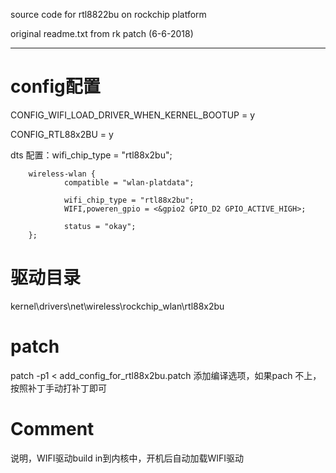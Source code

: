 source code for rtl8822bu on rockchip platform

original readme.txt from rk patch (6-6-2018)

----

# config配置

CONFIG_WIFI_LOAD_DRIVER_WHEN_KERNEL_BOOTUP = y

CONFIG_RTL88x2BU = y

dts 配置：wifi_chip_type = "rtl88x2bu";


        wireless-wlan {
                compatible = "wlan-platdata";

                wifi_chip_type = "rtl88x2bu";
                WIFI,poweren_gpio = <&gpio2 GPIO_D2 GPIO_ACTIVE_HIGH>;

                status = "okay";
        };

# 驱动目录 

kernel\drivers\net\wireless\rockchip_wlan\rtl88x2bu


# patch

patch -p1 < add_config_for_rtl88x2bu.patch 添加编译选项，如果pach 不上，按照补丁手动打补丁即可

# Comment

说明，WIFI驱动build in到内核中，开机后自动加载WIFI驱动
